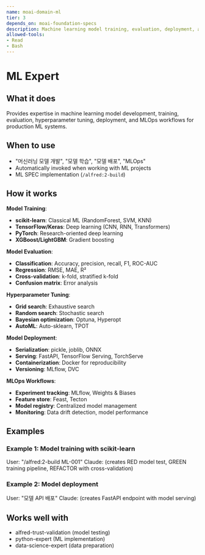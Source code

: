 ```yaml
---
name: moai-domain-ml
tier: 3
depends_on: moai-foundation-specs
description: Machine learning model training, evaluation, deployment, and MLOps workflows
allowed-tools:
- Read
- Bash
---
```


# ML Expert

## What it does

Provides expertise in machine learning model development, training, evaluation, hyperparameter tuning, deployment, and MLOps workflows for production ML systems.

## When to use

- "머신러닝 모델 개발", "모델 학습", "모델 배포", "MLOps"
- Automatically invoked when working with ML projects
- ML SPEC implementation (`/alfred:2-build`)

## How it works

**Model Training**:
- **scikit-learn**: Classical ML (RandomForest, SVM, KNN)
- **TensorFlow/Keras**: Deep learning (CNN, RNN, Transformers)
- **PyTorch**: Research-oriented deep learning
- **XGBoost/LightGBM**: Gradient boosting

**Model Evaluation**:
- **Classification**: Accuracy, precision, recall, F1, ROC-AUC
- **Regression**: RMSE, MAE, R²
- **Cross-validation**: k-fold, stratified k-fold
- **Confusion matrix**: Error analysis

**Hyperparameter Tuning**:
- **Grid search**: Exhaustive search
- **Random search**: Stochastic search
- **Bayesian optimization**: Optuna, Hyperopt
- **AutoML**: Auto-sklearn, TPOT

**Model Deployment**:
- **Serialization**: pickle, joblib, ONNX
- **Serving**: FastAPI, TensorFlow Serving, TorchServe
- **Containerization**: Docker for reproducibility
- **Versioning**: MLflow, DVC

**MLOps Workflows**:
- **Experiment tracking**: MLflow, Weights & Biases
- **Feature store**: Feast, Tecton
- **Model registry**: Centralized model management
- **Monitoring**: Data drift detection, model performance

## Examples

### Example 1: Model training with scikit-learn
User: "/alfred:2-build ML-001"
Claude: (creates RED model test, GREEN training pipeline, REFACTOR with cross-validation)

### Example 2: Model deployment
User: "모델 API 배포"
Claude: (creates FastAPI endpoint with model serving)

## Works well with

- alfred-trust-validation (model testing)
- python-expert (ML implementation)
- data-science-expert (data preparation)
